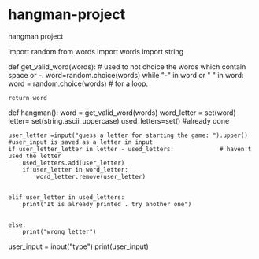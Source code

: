 # hangman-project
hangman project 


import random
from words import words
import string

def get_valid_word(words): # used to not choice the words which contain space or -.
    word=random.choice(words)
    while "-" in word or " " in word:
        word = random.choice(words) # for a loop.
        
    return word
    
def hangman():
    word = get_valid_word(words)
    word_letter = set(word)
    letter= set(string.ascii_uppercase)
    used_letters=set() #already done
    
    
    user_letter =input("guess a letter for starting the game: ").upper()  #user_input is saved as a letter in input
    if user_letter_letter in letter - used_letters:             # haven't used the letter 
        used_letters.add(user_letter)
        if user_letter in word_letter:
            word_letter.remove(user_letter)
            
            
    elif user_letter in used_letters:
        print("It is already printed . try another one")
        
        
    else:
        print("wrong letter")
    
    
    
    
    
user_input = input("type")
print(user_input)
